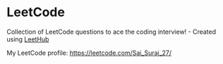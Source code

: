 # LeetCode
Collection of LeetCode questions to ace the coding interview! - Created using [LeetHub](https://github.com/QasimWani/LeetHub)

My LeetCode profile: https://leetcode.com/Sai_Suraj_27/
